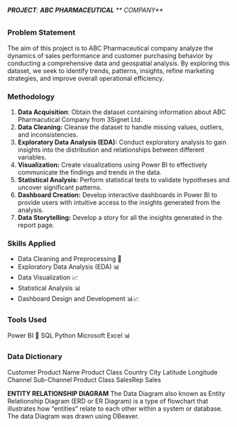 ###### **PROJECT**: **ABC** **PHARMACEUTICAL** ** COMPANY**

### Problem Statement

The aim of this project is to ABC Pharmaceutical company analyze the dynamics of sales performance and customer purchasing behavior by conducting a
comprehensive data and geospatial analysis. By exploring this dataset, we seek to identify trends, patterns, insights, refine
marketing strategies, and improve overall operational efficiency. 

### Methodology
1. **Data Acquisition**: Obtain the dataset containing information about ABC Pharmacutical Company from 3Signet Ltd.
2. **Data Cleaning:** Cleanse the dataset to handle missing values, outliers, and inconsistencies.
3. **Exploratory Data Analysis (EDA):** Conduct exploratory analysis to gain insights into the distribution and relationships between different variables.
4. **Visualization:** Create visualizations using Power BI to effectively communicate the findings and trends in the data.
5. **Statistical Analysis:** Perform statistical tests to validate hypotheses and uncover significant patterns.
6. **Dashboard Creation:** Develop interactive dashboards in Power BI to provide users with intuitive access to the insights generated from the analysis.
7. **Data Storytelling:** Develop a story for all the insights generated in the report page.

### Skills Applied
- Data Cleaning and Preprocessing 🧹
- Exploratory Data Analysis (EDA) 📊
- Data Visualization 📈
- Statistical Analysis 📊
- Dashboard Design and Development 📊📈

### Tools Used
Power BI 💼
SQL
Python
Microsoft Excel 📊

### Data Dictionary
Customer
Product Name
Product Class
Country
City
Latitude
Longitude
Channel
Sub-Channel
Product Class
SalesRep
Sales




**ENTITY RELATIONSHIP DIAGRAM**
The Data Diagram also known as Entity Relationship Diagram (ERD or ER Diagram) is a type of flowchart that illustrates how “entities” relate to each other within a system or database. The data Diagram was drawn using DBeaver.
